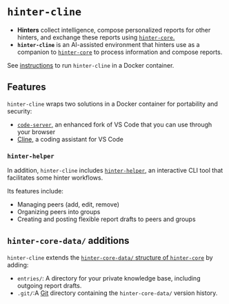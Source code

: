 # `hinter-cline`

- **Hinters** collect intelligence, compose personalized reports for other hinters, and exchange these reports using [`hinter-core`.](https://github.com/bbenligiray/hinter-core)
- **`hinter-cline`** is an AI-assisted environment that hinters use as a companion to [`hinter-core`](https://github.com/bbenligiray/hinter-core) to process information and compose reports.

See [instructions](./instructions.md) to run `hinter-cline` in a Docker container.

## Features

`hinter-cline` wraps two solutions in a Docker container for portability and security:

- [`code-server`,](https://github.com/coder/code-server) an enhanced fork of VS Code that you can use through your browser
- [Cline,](https://github.com/cline/cline) a coding assistant for VS Code

### `hinter-helper`

In addition, `hinter-cline` includes [`hinter-helper`,](./hinter-helper.md) an interactive CLI tool that facilitates some hinter workflows.

Its features include:

- Managing peers (add, edit, remove)
- Organizing peers into groups
- Creating and posting flexible report drafts to peers and groups

## `hinter-core-data/` additions

`hinter-cline` extends the [`hinter-core-data/` structure of `hinter-core`](https://github.com/bbenligiray/hinter-core?tab=readme-ov-file#hinter-core-data) by adding:

- `entries/`: A directory for your private knowledge base, including outgoing report drafts.
- `.git/`:A [Git](https://git-scm.com/) directory containing the `hinter-core-data/` version history.
